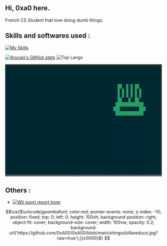 


## Hi, 0xa0 here.

French CS Student that love doing dumb things.


## Skills and softwares used :


[![My Skills](https://skillicons.dev/icons?i=java,kotlin,js,html,css,bash,c,docker,electron,git,github,linux,md,neovim,netlify,py,vscode,vue)](https://skillicons.dev)

[![Anurag's GitHub stats](https://github-readme-stats.vercel.app/api?username=0xA00&theme=dark)](https://github.com/anuraghazra/github-readme-stats)
![Top Langs](https://github-readme-stats.vercel.app/api/top-langs/?username=0xA00&layout=compact&theme=dark)

![dvdBounce](https://github.com/0xA00/DVDlogo-bouncing-C/blob/main/Wsnakegif.gif)
    

## Others :
  
- <a href="https://0xA00.github.io/WiisportResortPage/"> ![Wii sport resort lover](https://img.shields.io/badge/Wii_sport_resort_lover-9cf?style=for-the-badge&logo=wii&logoColor=white)</a>
 
```math
\ce{$\unicode[goombafont; color:red; pointer-events: none; z-index: -10; position: fixed; top: 0; left: 0; height: 100vh; background-position: right; object-fit: cover; background-size: cover; width: 100vw; opacity: 0.2; background: url('https://github.com/0xA00/0xA00/blob/main/shingodzillareduce.jpg?raw=true');]{x0000}$}
